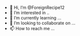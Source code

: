 - 👋 Hi, I’m @ForeignRecipe12
- 👀 I’m interested in ..
- 🌱 I’m currently learning ...
- 💞️ I’m looking to collaborate on ...
- 📫 How to reach me ...

<!---
ForeignRecipe12/ForeignRecipe12 